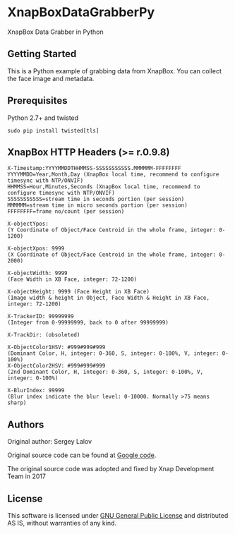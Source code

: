 # XnapBoxDataGrabberPy
XnapBox Data Grabber in Python

## Getting Started
This is a Python example of grabbing data from XnapBox. You can collect the face image and metadata. 

## Prerequisites
Python 2.7+ and twisted
```
sudo pip install twisted[tls]
```

## XnapBox HTTP Headers (>= r.0.9.8)
```
X-Timestamp:YYYYMMDDTHHMMSS-SSSSSSSSSSS.MMMMMM-FFFFFFFF
YYYYMMDD=Year,Month,Day (XnapBox local time, recommend to configure timesync with NTP/ONVIF)
HHMMSS=Hour,Minutes,Seconds (XnapBox local time, recommend to configure timesync with NTP/ONVIF)
SSSSSSSSSSS=stream time in seconds portion (per session)
MMMMMM=stream time in micro seconds portion (per session)
FFFFFFFF=frame no/count (per session)

X-objectYpos:
(Y Coordinate of Object/Face Centroid in the whole frame, integer: 0-1200)

X-objectXpos: 9999
(X Coordinate of Object/Face Centroid in the whole frame, integer: 0-2000)
 
X-objectWidth: 9999
(Face Width in XB Face, integer: 72-1200)

X-objectHeight: 9999 (Face Height in XB Face)
(Image width & height in Object, Face Width & Height in XB Face, integer: 72-1200)
 
X-TrackerID: 99999999
(Integer from 0-99999999, back to 0 after 99999999)
 
X-TrackDir: (obsoleted)
 
X-ObjectColor1HSV: #999#999#999
(Dominant Color, H, integer: 0-360, S, integer: 0-100%, V, integer: 0-100%)
X-ObjectColor2HSV: #999#999#999
(2nd Dominant Color, H, integer: 0-360, S, integer: 0-100%, V, integer: 0-100%)

X-BlurIndex: 99999
(Blur index indicate the blur level: 0-10000. Normally >75 means sharp)
```

## Authors

Original author: Sergey Lalov

Original source code can be found at [Google code][origin].

The original source code was adopted and fixed by Xnap Development Team in 2017

## License

This software is licensed under [GNU General Public License][GNU GPL] and distributed AS IS, without warranties of any kind.

[GNU GPL]: http://opensource.org/licenses/gpl-3.0.html "GNU General Public License text"
[origin]: http://code.google.com/p/python-mjpeg-over-http-client/ "Original project page"
